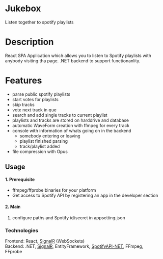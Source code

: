 # Jukebox
Listen together to spotify playlists

# Description
React SPA Application which allows you to listen to Spotify playlists with anybody visiting tha page.
.NET backend to support functionanlity.

# Features 
- parse public spotify playlists
- start votes for playlists
- skip tracks
- vote next track in que
- search and add single tracks to current playlist
- playlists and tracks are stored on harddrive and database
- automatic WaveForm creation with ffmpeg for every track
- console with information of whats going on in the backend
    - somebody entering or leaving
    - playlist finished parsing
    - track/playlist added
- file compression with Opus    
## Usage
#### 1. Prerequisite
- ffmpeg/ffprobe binaries for your platform  
- Get access to Spotify API by registering an app in the developer section
#### 2. Main
1. configure paths and Spotify id/secret in appsetting.json

### Technologies
Frontend: React, [SignalR](https://github.com/SignalR/SignalR) (WebSockets)  
Backend: .NET, [SignalR](https://github.com/SignalR/SignalR), EntityFramework, [SpotifyAPI-NET](https://johnnycrazy.github.io/SpotifyAPI-NET/), FFmpeg, FFprobe

